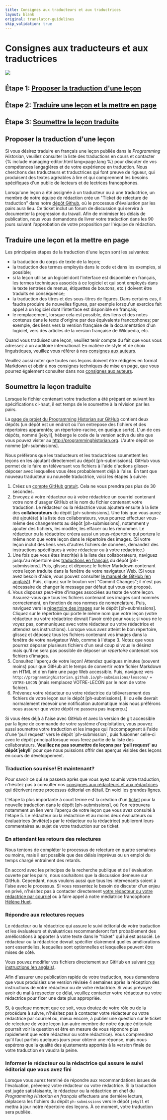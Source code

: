 ```yaml
---
title: Consignes aux traducteurs et aux traductrices
layout: blank
original: translator-guidelines
skip_validation: true
---
```


# Consignes aux traducteurs et aux traductrices
<img src="{{site.baseurl}}/images/author-sm.png" class="garnish rounded float-left" />
<h2 class="noclear">Étape 1: <a href="#proposer-la-traduction-dune-leçon">Proposer la traduction d'une leçon </a></h2>
<h2 class="noclear">Étape 2: <a href="#traduire-une-leçon-et-la-mettre-en-page">Traduire une leçon et la mettre en page</a></h2>
<h2 class="noclear">Étape 3: <a href="#soumettre-la-leçon-traduite">Soumettre la leçon traduite</a></h2>

## Proposer la traduction d'une leçon 
Si vous désirez traduire en français une leçon publiée dans le *Programming Historian*, veuillez consulter la liste des traductions en cours et contacter {% include managing-editor.html lang=page.lang %} pour discuter de vos compétences langagières et de votre expérience en traduction. Nous cherchons des traducteurs et traductrices qui font preuve de rigueur, qui produisent des textes agréables à lire et qui comprennent les besoins spécifiques d'un public de lecteurs et de lectrices francophones.

Lorsqu'une leçon a été assignée à un traducteur ou à une traductrice, un membre de notre équipe de rédaction crée un "Ticket de relecture de traduction" dans notre [dépôt Github](https://github.com/programminghistorian/ph-submissions), où le processus d'évaluation par les pairs aura lieu. Ce ticket inclut un forum de discussion qui servira à documenter la progression du travail. Afin de minimiser les délais de publication, nous vous demandons de livrer votre traduction dans les 90 jours suivant l'approbation de votre proposition par l'équipe de rédaction.

## Traduire une leçon et la mettre en page
Les principales étapes de la traduction d'une leçon sont les suivantes:
- la traduction du corps de texte de la leçon;
- la traduction des termes employés dans le code et dans les exemples, si possible;
- si la leçon utilise un logiciel dont l'interface est disponible en français, les termes techniques associés à ce logiciel et qui sont employés dans le texte (entrées de menus, étiquettes de boutons, etc.) doivent être traduits en conséquence;
- la traduction des titres et des sous-titres de figures. Dans certains cas, il faudra produire de nouvelles figures, par exemple lorsqu'un exercice fait appel à un logiciel dont l'interface est disponible en français;
- le remplacement, lorsque cela est possible, des liens et des notes contenus dans le texte d'origine par des équivalents francophones; par exemple, des liens vers la version française de la documentation d'un logiciel, vers des articles de la version française de Wikipedia, etc.

Quand vous traduisez une leçon, veuillez tenir compte du fait que vous vous adressez à un auditoire international. En matière de style et de choix linguistiques, veuillez vous référer à nos [consignes aux auteurs]({{site.baseurl}}/fr/consignes-auteurs).

Veuillez aussi noter que toutes nos leçons doivent être rédigées en format Markdown et obéir à nos consignes techniques de mise en page, que vous pourrez également consulter dans nos [consignes aux auteurs]({{site.baseurl}}/fr/consignes-auteurs).

## Soumettre la leçon traduite
Lorsque le fichier contenant votre traduction a été préparé en suivant les spécifications ci-haut, il est temps de le soumettre à la révision par les pairs.

La [page de projet du Programming Historian sur GitHub](https://github.com/programminghistorian) contient deux dépôts (un dépôt est un endroit où l'on entrepose des fichiers et des répertoires apparentés; un répertoire-racine, en quelque sorte). L'un de ces dépôts, nommé [jekyll], héberge le code de la version active du site que vous pouvez visiter au http://programminghistorian.org. L'autre dépôt se nomme [ph-submissions].

Nous préférons que les traducteurs et les traductrices soumettent les leçons en les ajoutant directement au dépôt [ph-submissions]. GitHub vous permet de le faire en téléversant vos fichiers à l'aide d'actions glisser-déposer avec lesquelles vous êtes probablement déjà à l'aise. En tant que nouveau traducteur ou nouvelle traductrice, voici les étapes à suivre:

1. Créez un [compte GitHub gratuit](https://github.com/join). Cela ne vous prendra pas plus de 30 secondes.
2. Envoyez à votre rédacteur ou à votre rédactrice un courriel contenant votre nom d'usager GitHub et le nom du fichier contenant votre traduction. Le rédacteur ou la rédactrice vous ajoutera ensuite à la liste des **collaborateurs** du dépôt [ph-submissions]. Une fois que vous aurez été ajouté(e) à la liste des collaborateurs, vous pourrez effectuer vous-même des changements au dépôt [ph-submissions], notamment y ajouter des fichiers, les modifer, les effacer ou les renommer. Le rédacteur ou la rédactrice créera aussi un sous-répertoire qui portera le même nom que votre leçon dans le répertoire des images. (Si votre leçon inclut des liens vers d'autres fichiers de données, demandez des instructions spécifiques à votre rédacteur ou à votre rédactrice.)
3. Une fois que vous êtes inscrit(e) à la liste des collaborateurs, naviguez jusqu'au répertoire des [traductions en français](https://github.com/programminghistorian/ph-submissions/tree/gh-pages/fr/traductions) du dépôt [ph-submissions]. Puis, glissez et déposez le fichier Markdown contenant votre leçon traduite dans la fenêtre de votre navigateur Web. (Si vous avez besoin d'aide, vous pouvez consulter [le manuel de GitHub (en anglais)](https://help.github.com/articles/adding-a-file-to-a-repository/)). Puis, cliquez sur le bouton vert "Commit Changes"; il n'est pas nécessaire de changer le message par défaut qui vous est proposé.
4. Vous disposez peut-être d'images associées au texte de votre leçon. Assurez-vous que tous les fichiers contenant ces images sont nommés correctement, en fonction de nos normes de nomenclature. Puis, naviguez vers le [répertoire des images](https://github.com/programminghistorian/ph-submissions/tree/gh-pages/images) sur le dépôt [ph-submissions]. Cliquez sur le répertoire qui porte le même nom que votre leçon (votre rédacteur ou votre rédactrice devrait l'avoir créé pour vous; si vous ne le voyez pas, communiquez avec votre rédacteur ou votre rédactrice et attendez ses instructions). Lorsque vous avez atteint le bon répertoire, glissez et déposez tous les fichiers contenant vos images dans la fenêtre de votre navigateur Web, comme à l'étape 3. Notez que vous pourrez déposer plusieurs fichiers d'un seul coup si vous le désirez mais qu'il ne sera pas possible de déposer un *répertoire* contenant vos fichiers d'images.
5. Consultez l'aperçu de votre leçon! Attendez quelques minutes (souvent moins) pour que GitHub ait le temps de convertir votre fichier Markdown en HTML et d'en faire une page Web accessible. Puis, naviguez vers `http://programminghistorian.github.io/ph-submissions/lessons/` + `VOTRE-LECON` (mais remplacez VOTRE-LECON par le nom de votre fichier).
6. Prévenez votre rédacteur ou votre rédactrice du téléversement des fichiers de votre leçon sur le dépôt [ph-submissions]. (Il ou elle devrait normalement recevoir une notification automatique mais nous préférons nous assurer que votre dépôt ne passera pas inaperçu.)

<div class="alert alert-info">
  Si vous êtes déjà à l'aise avec GitHub et avec la version de git accessible par la ligne de commande de votre système d'exploitation, vous pouvez aussi soumettre votre traduction et les images qui l'accompagnent à l'aide d'une 'pull request' vers le dépôt `ph-submission`, puis fusionner celle-ci avec le dépôt principal lorsque vous ferez partie de la liste des collaborateurs. <b>Veuillez ne pas soumettre de leçons par 'pull request' au dépôt`jekyll`</b> pour que nous puissions offrir des aperçus visibles des leçons en cours de développement.
</div>

### Traduction soumise! Et maintenant?
Pour savoir ce qui se passera après que vous ayez soumis votre traduction, n'hésitez pas à consulter nos [consignes aux rédacteurs et aux rédactrices](https://programminghistorian.org/fr/consignes-redacteurs) qui décrivent notre processus éditorial en détail. En voici les grandes lignes.

L'étape la plus importante à court terme est la création d'un [ticket](https://github.com/programminghistorian/ph-submissions/issues) pour la nouvelle traduction dans le dépôt [ph-submissions], où l'on retrouvera notamment un lien vers l'aperçu de votre leçon que vous avez consulté à l'étape 5. Le rédacteur ou la rédactrice et au moins deux évaluateurs ou évaluatrices (invité(e)s par le rédacteur ou la rédactrice) publieront leurs commentaires au sujet de votre traduction sur ce ticket.

### En attendant les retours des relectures 
Nous tentons de compléter le processus de relecture en quatre semaines ou moins, mais il est possible que des délais imprévus ou un emploi du temps chargé entraînent des retards.

En accord avec les principes de la recherche publique et de l'évaluation ouverte par les pairs, nous souhaitons que la discussion demeure sur GitHub. Cependant, nous voulons aussi que tous les intervenants soient à l'aise avec le processus. Si vous ressentez le besoin de discuter d'un enjeu en privé, n'hésitez pas à contacter directement [votre rédacteur ou votre rédactrice par courriel](/project-team) ou à faire appel à notre médiatrice francophone [Hélène Huet](/project-team).

### Répondre aux relectures reçues 
Le rédacteur ou la rédactrice qui assure le suivi éditorial de votre traduction et les évaluateurs et évaluatrices recommanderont fort probablement des améliorations à apporter à votre texte dans le "ticket" qui lui est associé. Le rédacteur ou la rédactrice devrait spécifier clairement quelles améliorations sont essentielles, lesquelles sont optionnelles et lesquelles peuvent être mises de côté. 

Vous pouvez modifier vos fichiers directement sur GitHub en suivant [ces instructions (en anglais)](https://help.github.com/articles/editing-files-in-your-repository/).

Afin d'assurer une publication rapide de votre traduction, nous demandons que vous produisiez une version révisée 4 semaines après la réception des instructions de votre rédacteur ou de votre rédactrice. Si vous prévoyez avoir du mal à respecter ce délai, veuillez contacter votre rédacteur ou votre rédactrice pour fixer une date plus appropriée.

Si, à quelque moment que ce soit, vous doutez de votre rôle ou de la procédure à suivre, n'hésitez pas à contacter votre rédacteur ou votre rédactrice par courriel ou, mieux encore, à publier une question sur le ticket de relecture de votre leçon (un autre membre de notre équipe éditoriale pourrait voir la question et être en mesure de vous répondre plus rapidement que votre rédacteur ou votre rédactrice). Vous comprendrez qu'il faut parfois quelques jours pour obtenir une réponse, mais nous espérons que la qualité des ajustements apportés à la version finale de votre traduction en vaudra la peine.

### Informer le rédacteur ou la rédactrice qui assure le suivi éditorial que vous avez fini
Lorsque vous aurez terminé de répondre aux recommandations issues de l'évaluation, prévenez votre rédacteur ou votre rédactrice. Si la traduction est jugée satisfaisante, le rédacteur ou la rédactrice en chef du *Programming Historian en français* effectuera une dernière lecture, déplacera les fichiers du dépôt `ph-submissions` vers le dépôt `jekyll` et mettra à jour notre répertoire des leçons. À ce moment, votre traduction sera publiée.
